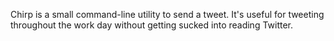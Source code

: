 Chirp is a small command-line utility to send a tweet. It's useful for tweeting throughout the work day without getting sucked into reading Twitter.
